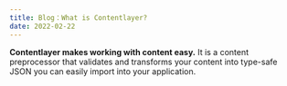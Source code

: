 ```yaml
---
title: Blog：What is Contentlayer?
date: 2022-02-22
---
```


**Contentlayer makes working with content easy.** It is a content preprocessor that validates and transforms your content into type-safe JSON you can easily import into your application.
